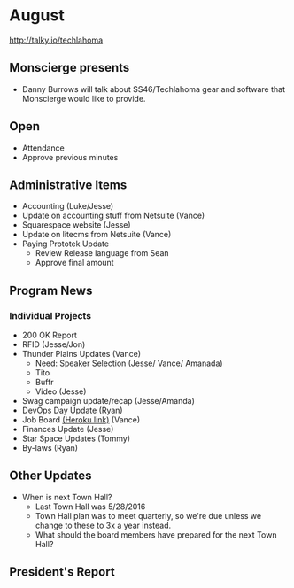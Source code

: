 # August
http://talky.io/techlahoma

## Monscierge presents 
* Danny Burrows will talk about SS46/Techlahoma gear and software that Monscierge would like to provide.

## Open
* Attendance
* Approve previous minutes

## Administrative Items
* Accounting (Luke/Jesse)
* Update on accounting stuff from Netsuite (Vance)
* Squarespace website (Jesse)
* Update on litecms from Netsuite (Vance)
* Paying Prototek Update
   - Review Release language from Sean
   - Approve final amount

## Program News

### Individual Projects
* 200 OK Report
* RFID (Jesse/Jon)
* Thunder Plains Updates (Vance)
  - Need: Speaker Selection (Jesse/ Vance/ Amanada)
  - Tito
  - Buffr
  - Video (Jesse)
* Swag campaign update/recap (Jesse/Amanda)
* DevOps Day Update (Ryan)
* Job Board [(Heroku link)](https://techlahoma-jobboard.herokuapp.com/) (Vance)
* Finances Update (Jesse)
* Star Space Updates (Tommy)
* By-laws (Ryan)

## Other Updates
* When is next Town Hall?
  - Last Town Hall was 5/28/2016
  - Town Hall plan was to meet quarterly, so we're due unless we change to these to 3x a year instead.
  - What should the board members have prepared for the next Town Hall?

## President's Report 
